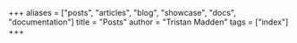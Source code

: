 +++
aliases = ["posts", "articles", "blog", "showcase", "docs", "documentation"]
title = "Posts"
author = "Tristan Madden"
tags = ["index"]
+++
